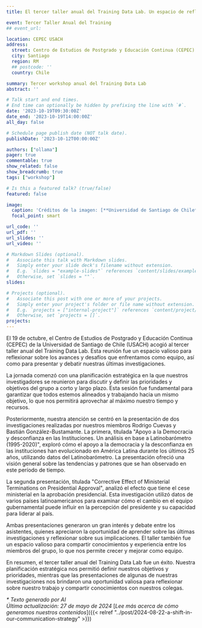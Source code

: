 ```yaml
---
title: El tercer taller anual del Training Data Lab. Un espacio de reflexión y conocimiento

event: Tercer Taller Anual del Training
## event_url: 

location: CEPEC USACH
address:
  street: Centro de Estudios de Postgrado y Educación Continua (CEPEC) de la USACH, Cruz del Sur 77
  city: Santiago
  region: RM
  ## postcode: ''
  country: Chile

summary: Tercer workshop anual del Training Data Lab
abstract: ''

# Talk start and end times.
# End time can optionally be hidden by prefixing the line with `#`.
date: '2023-10-19T09:30:00Z'
date_end: '2023-10-19T14:00:00Z'
all_day: false

# Schedule page publish date (NOT talk date).
publishDate: '2023-10-12T00:00:00Z'

authors: ["ollama"]
pager: true
commentable: true
show_related: false
show_breadcrumb: true
tags: ["workshop"]

# Is this a featured talk? (true/false)
featured: false

image:
  caption: 'Créditos de la imagen: [**Universidad de Santiago de Chile**](https://cepec.usach.cl/)'
  focal_point: smart

url_code: ''
url_pdf: ''
url_slides: ''
url_video: ''

# Markdown Slides (optional).
#   Associate this talk with Markdown slides.
#   Simply enter your slide deck's filename without extension.
#   E.g. `slides = "example-slides"` references `content/slides/example-slides.md`.
#   Otherwise, set `slides = ""`.
slides:

# Projects (optional).
#   Associate this post with one or more of your projects.
#   Simply enter your project's folder or file name without extension.
#   E.g. `projects = ["internal-project"]` references `content/project/deep-learning/index.md`.
#   Otherwise, set `projects = []`.
projects:
---
```


El 19 de octubre, el Centro de Estudios de Postgrado y Educación Continua (CEPEC) de la Universidad de Santiago de Chile (USACH) acogió al tercer taller anual del Training
Data Lab. Esta reunión fue un espacio valioso para reflexionar sobre los avances y desafíos que enfrentamos como equipo, así como para presentar y debatir nuestras últimas investigaciones.

La jornada comenzó con una planificación estratégica en la que nuestros investigadores se reunieron para discutir y definir las prioridades y objetivos del grupo a corto y
largo plazo. Esta sesión fue fundamental para garantizar que todos estemos alineados y trabajando hacia un mismo objetivo, lo que nos permitirá aprovechar al máximo nuestro
tiempo y recursos.

Posteriormente, nuestra atención se centró en la presentación de dos investigaciones realizadas por nuestros miembros Rodrigo Cuevas y Bastián González-Bustamante.
La primera, titulada "Apoyo a la Democracia y desconfianza en las Instituciones. Un análisis en base a Latinobarómetro (1995-2020)", exploró cómo el apoyo a la democracia y la
desconfianza en las instituciones han evolucionado en América Latina durante los últimos 25 años, utilizando datos del Latinobarómetro. La presentación ofreció una visión
general sobre las tendencias y patrones que se han observado en este período de tiempo.

La segunda presentación, titulada "Corrective Effect of Ministerial Terminations on Presidential Approval", analizó el efecto que tiene el cese ministerial en la aprobación
presidencial. Esta investigación utilizó datos de varios países latinoamericanos para examinar cómo el cambio en el equipo gubernamental puede influir en la percepción del
presidente y su capacidad para liderar al país. 

Ambas presentaciones generaron un gran interés y debate entre los asistentes, quienes apreciaron la oportunidad de aprender sobre las últimas investigaciones y reflexionar
sobre sus implicaciones. El taller también fue un espacio valioso para compartir conocimientos y experiencia entre los miembros del grupo, lo que nos permite crecer y mejorar
como equipo.

En resumen, el tercer taller anual del Training Data Lab fue un éxito. Nuestra planificación estratégica nos permitió definir nuestros objetivos y prioridades, mientras que
las presentaciones de algunas de nuestras investigaciones nos brindaron una oportunidad valiosa para reflexionar sobre nuestro trabajo y compartir conocimientos con nuestros
colegas. 

_* Texto generado por AI_ <br>
_Última actualización: 27 de mayo de 2024_
[_Lee más acerca de cómo generamos nuestros contenidos_]({{< relref "../post/2024-08-22-a-shift-in-our-communication-strategy" >}})

